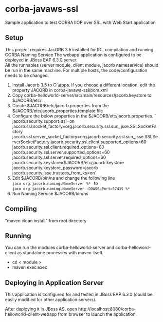 corba-javaws-ssl
================

Sample application to test CORBA IIOP over SSL with Web Start application

Setup
-----
This project requires JacORB 3.5 installed for IDL compilation and running CORBA Naming Service
The webapp application is configured to be deployed in JBoss EAP 6.3.0 server.  
All the runnables (server module, client module, jacorb nameservice) should be run in the same machine. For multiple hosts, the code/configuration needs to be changed.

1. Install Jacorb 3.5 to C:\apps. If you choose a different location, edit the property JACORB in corba-javaws-ssl/pom.xml
2. Copy corba-helloworld-server/src/main/resources/jacorb.keystore to $JACORB/etc/
2. Create $JACORB/etc/jacorb.properties from the $JACORB/etc/jacorb_properties.template file
3. Configure the below properties in the $JACORB/etc/jacorb.properties.
`     jacorb.security.support_ssl=on
     jacorb.ssl.socket_factory=org.jacorb.security.ssl.sun_jsse.SSLSocketFactory
     jacorb.ssl.server_socket_factory=org.jacorb.security.ssl.sun_jsse.SSLServerSocketFactory
     jacorb.security.ssl.client.supported_options=60
     jacorb.security.ssl.client.required_options=60
     jacorb.security.ssl.server.supported_options=60
     jacorb.security.ssl.server.required_options=60
     jacorb.security.keystore=$JACORB/etc/jacorb.keystore
     jacorb.security.keystore_password=jacorb
     jacorb.security.jsse.trustees_from_ks=on`  
4. Edit $JACORB/bin/ns and change the following line  
	`jaco org.jacorb.naming.NameServer %* ` 
	to  
	`jaco org.jacorb.naming.NameServer -DOASSLPort=57419 %*`
5. Run Naming Service $JACORB/bin/ns


Compiling
---------
"maven clean install" from root directory

Running
-------
You can run the modules corba-helloworld-server and corba-helloword-client as standalone processes with maven itself.
* cd < module >
* maven exec:exec

Deploying in Application Server
-------------------------------
This application is configured for and tested in JBoss EAP 6.3.0 (could be easily modified for other application servers).  

After deploying it in JBoss AS, open http://localhost:8080/corba-helloworld-client-webapp from browser to launch the application.
